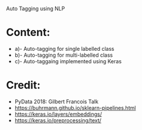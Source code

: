 Auto Tagging using NLP

# Content:

- a)- Auto-tagging for single labelled class
- b)- Auto-tagging for multi-labelled class
- c)- Auto-taggaing implemented using Keras

# Credit:

- PyData 2018: Gilbert Francois Talk
- https://buhrmann.github.io/sklearn-pipelines.html
- https://keras.io/layers/embeddings/
- https://keras.io/preprocessing/text/
